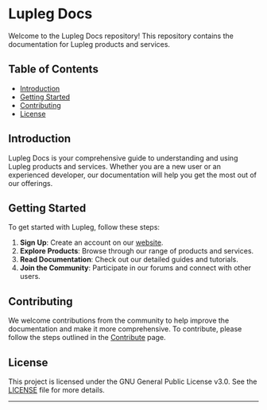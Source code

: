 # Lupleg Docs

Welcome to the Lupleg Docs repository! This repository contains the documentation for Lupleg products and services.

## Table of Contents

- [Introduction](#introduction)
- [Getting Started](#getting-started)
- [Contributing](#contributing)
- [License](#license)

## Introduction

Lupleg Docs is your comprehensive guide to understanding and using Lupleg products and services. Whether you are a new user or an experienced developer, our documentation will help you get the most out of our offerings.

## Getting Started

To get started with Lupleg, follow these steps:

1. **Sign Up**: Create an account on our [website](https://www.lupleg.org).
2. **Explore Products**: Browse through our range of products and services.
3. **Read Documentation**: Check out our detailed guides and tutorials.
4. **Join the Community**: Participate in our forums and connect with other users.

## Contributing

We welcome contributions from the community to help improve the documentation and make it more comprehensive. To contribute, please follow the steps outlined in the [Contribute](docs/contribute.md) page.

## License

This project is licensed under the GNU General Public License v3.0. See the [LICENSE](LICENSE) file for more details.

---
